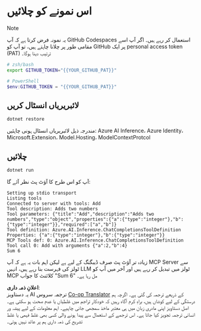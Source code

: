 <!--
CO_OP_TRANSLATOR_METADATA:
{
  "original_hash": "c40c54fa74ded9c223bc0ebfc8a2de7c",
  "translation_date": "2025-06-18T05:49:35+00:00",
  "source_file": "03-GettingStarted/03-llm-client/solution/dotnet/README.md",
  "language_code": "ur"
}
-->
# اس نمونے کو چلائیں

> [!NOTE]  
> یہ نمونہ فرض کرتا ہے کہ آپ GitHub Codespaces استعمال کر رہے ہیں۔ اگر آپ اسے مقامی طور پر چلانا چاہتے ہیں، تو آپ کو GitHub پر ایک personal access token (PAT) ترتیب دینا ہوگا۔  
>  
> ```bash
> # zsh/bash
> export GITHUB_TOKEN="{{YOUR_GITHUB_PAT}}"
> ```  
>  
> ```powershell
> # PowerShell
> $env:GITHUB_TOKEN = "{{YOUR_GITHUB_PAT}}"
> ```  

## لائبریریاں انسٹال کریں

```sh
dotnet restore
```

مندرجہ ذیل لائبریریاں انسٹال ہونی چاہئیں: Azure AI Inference، Azure Identity، Microsoft.Extension، Model.Hosting، ModelContextProtcol  

## چلائیں

```sh 
dotnet run
```

آپ کو اس طرح کا آؤٹ پٹ نظر آئے گا:

```text
Setting up stdio transport
Listing tools
Connected to server with tools: Add
Tool description: Adds two numbers
Tool parameters: {"title":"Add","description":"Adds two numbers","type":"object","properties":{"a":{"type":"integer"},"b":{"type":"integer"}},"required":["a","b"]}
Tool definition: Azure.AI.Inference.ChatCompletionsToolDefinition
Properties: {"a":{"type":"integer"},"b":{"type":"integer"}}
MCP Tools def: 0: Azure.AI.Inference.ChatCompletionsToolDefinition
Tool call 0: Add with arguments {"a":2,"b":4}
Sum 6
```

زیادہ تر آؤٹ پٹ صرف ڈیبگنگ کے لیے ہے لیکن اہم بات یہ ہے کہ آپ MCP Server سے ٹولز کی فہرست بنا رہے ہیں، انہیں LLM ٹولز میں تبدیل کر رہے ہیں اور آخر میں آپ کو MCP کلائنٹ کا جواب "Sum 6" مل رہا ہے۔

**اعلانِ ذمہ داری**:  
یہ دستاویز AI ترجمہ سروس [Co-op Translator](https://github.com/Azure/co-op-translator) کے ذریعے ترجمہ کی گئی ہے۔ اگرچہ ہم درستگی کے لیے کوشاں ہیں، براہِ کرم آگاہ رہیں کہ خودکار تراجم میں غلطیاں یا عدم صحت ہو سکتی ہے۔ اصل دستاویز اپنی مادری زبان میں ہی معتبر ماخذ سمجھی جانی چاہیے۔ اہم معلومات کے لیے پیشہ ور انسانی ترجمہ تجویز کیا جاتا ہے۔ اس ترجمے کے استعمال سے پیدا ہونے والی کسی بھی غلط فہمی یا غلط تشریح کی ذمہ داری ہم پر عائد نہیں ہوتی۔